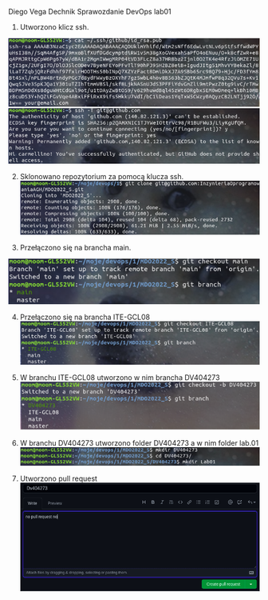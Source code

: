 Diego Vega Dechnik 
Sprawozdanie DevOps lab01

1. Utworzono klicz ssh.

![plot](./screeny/1.png)
![plot](./screeny/2.png)

2. Sklonowano repozytorium za pomocą klucza ssh.
![plot](./screeny/3.png)

3. Przełączono się na brancha main.

![plot](./screeny/4.png)

4. Przełączono się na brancha ITE-GCL08
![plot](./screeny/5.png)

5. W branchu ITE-GCL08 utworzono w nim brancha DV404273
![plot](./screeny/6.png)

6. W branchu DV404273 utworzono folder DV404273 a w nim folder lab.01
![plot](./screeny/7.png)

7. Utworzono pull request
![plot](./screeny/8.png)
